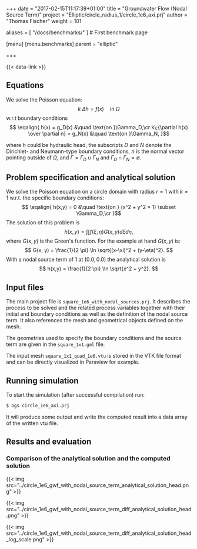 +++
date = "2017-02-15T11:17:39+01:00"
title = "Groundwater Flow (Nodal Source Term)"
project = "Elliptic/circle_radius_1/circle_1e6_axi.prj"
author = "Thomas Fischer"
weight = 101

aliases = [ "/docs/benchmarks/" ] # First benchmark page

[menu]
  [menu.benchmarks]
    parent = "elliptic"

+++

{{< data-link >}}

## Equations

We solve the Poisson equation:
$$
\begin{equation}
k\; \Delta h = f(x) \quad \text{in }\Omega
\end{equation}$$
w.r.t boundary conditions
$$
\eqalign{
h(x) = g_D(x) &\quad \text{on }\Gamma_D,\cr
k\;{\partial h(x) \over \partial n} = g_N(x) &\quad \text{on }\Gamma_N,
}$$

where $h$ could be hydraulic head, the subscripts $D$ and $N$ denote the Dirichlet- and Neumann-type boundary conditions, $n$ is the normal vector pointing outside of $\Omega$, and $\Gamma = \Gamma_D \cup \Gamma_N$ and $\Gamma_D \cap \Gamma_N = \emptyset$.

## Problem specification and analytical solution

We solve the Poisson equation on a circle domain with radius $r = 1$ with $k = 1$ w.r.t. the specific boundary conditions:
$$
\eqalign{
h(x,y) = 0 &\quad \text{on } (x^2 + y^2 = 1) \subset \Gamma_D,\cr
}$$
The solution of this problem is
$$
h(x,y) = \int \int f(\xi, \eta) G(x, y) d \xi d \eta,
$$
where $G(x, y)$ is the Green's function. For the example at hand $G(x, y)$ is:
$$
G(x, y) = \frac{1}{2 \pi} \ln \sqrt{(x-\xi)^2 + (y-\eta)^2}.
$$
With a nodal source term of 1 at $(0.0, 0.0)$ the analytical solution is
$$
h(x,y) = \frac{1}{2 \pi} \ln \sqrt{x^2 + y^2}.
$$


## Input files

The main project file is `square_1e6_with_nodal_sources.prj`. It describes the process to be solved and the related process variables together with their initial and boundary conditions as well as the definition of the nodal source term. It also references the mesh and geometrical objects defined on the mesh.

The geometries used to specify the boundary conditions and the source term are given in the `square_1x1.gml` file.

The input mesh `square_1x1_quad_1e6.vtu` is stored in the VTK file format and can be directly visualized in Paraview for example.

## Running simulation

To start the simulation (after successful compilation) run:
```bash
$ ogs circle_1e6_axi.prj
```

It will produce some output and write the computed result into a data array of the written vtu file.


## Results and evaluation

### Comparison of the analytical solution and the computed solution

{{< img src="../circle_1e6_gwf_with_nodal_source_term_analytical_solution_head.png" >}}

{{< img src="../circle_1e6_gwf_with_nodal_source_term_diff_analytical_solution_head.png" >}}

{{< img src="../circle_1e6_gwf_with_nodal_source_term_diff_analytical_solution_head_log_scale.png" >}}

